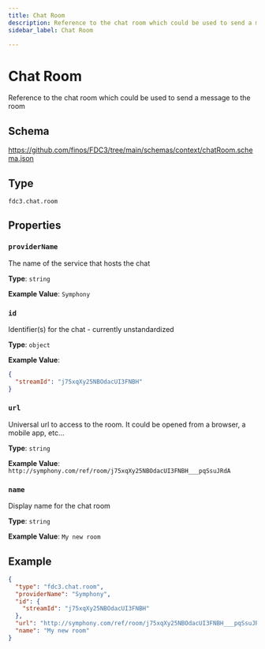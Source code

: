 ```yaml
---
title: Chat Room
description: Reference to the chat room which could be used to send a message to the room
sidebar_label: Chat Room

---
```


# Chat Room

Reference to the chat room which could be used to send a message to the room

## Schema

<https://github.com/finos/FDC3/tree/main/schemas/context/chatRoom.schema.json>

## Type

`fdc3.chat.room`

## Properties

### `providerName`

The name of the service that hosts the chat

**Type**: `string`


**Example Value**: 
`Symphony`

### `id`

Identifier(s) for the chat - currently unstandardized

**Type**: `object`


**Example Value**: 
```json
{
  "streamId": "j75xqXy25NBOdacUI3FNBH"
}
```

### `url`

Universal url to access to the room. It could be opened from a browser, a mobile app, etc...

**Type**: `string`


**Example Value**: 
`http://symphony.com/ref/room/j75xqXy25NBOdacUI3FNBH___pqSsuJRdA`

### `name`

Display name for the chat room

**Type**: `string`


**Example Value**: 
`My new room`

## Example

```json
{
  "type": "fdc3.chat.room",
  "providerName": "Symphony",
  "id": {
    "streamId": "j75xqXy25NBOdacUI3FNBH"
  },
  "url": "http://symphony.com/ref/room/j75xqXy25NBOdacUI3FNBH___pqSsuJRdA",
  "name": "My new room"
}
```

